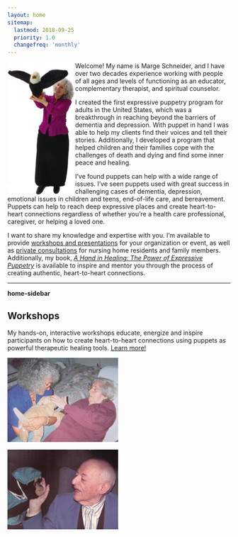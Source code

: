 ```yaml
---
layout: home 
sitemap:
  lastmod: 2018-09-25
  priority: 1.0
  changefreq: 'monthly'
---
```


<img src="/assets/ContactFormEagle-153x300.jpg" align="left" alt="Marge 
Schneider holding an eagle puppet">Welcome! My name is Marge Schneider, and I have over two decades experience
 working with people of all ages and levels of functioning as an educator, complementary therapist, and spiritual counselor.

I created the first expressive puppetry program for adults in the United States, which was a breakthrough in reaching beyond the barriers of dementia and depression. With puppet in hand I was able to help my clients find their voices and tell their stories. Additionally, I developed a program that helped children and their families cope with the challenges of death and dying and find some inner peace and healing.

I’ve found puppets can help with a wide range of issues. I’ve seen puppets used with great success in challenging cases of dementia, depression, emotional issues in children and teens, end-of-life care, and bereavement. Puppets can help to reach deep expressive places and create heart-to-heart connections regardless of whether you’re a health care professional, caregiver, or helping a loved one.

I want to share my knowledge and expertise with you. I’m available to 
provide [workshops and presentations](/workshops)
for your organization or 
event, as well as [private consultations](/consultations) for nursing 
home 
residents and family members. Additionally, my book, *[A Hand in Healing: The
 Power of Expressive Puppetry](/get-book)* is available to inspire and 
 mentor you through the process of creating authentic, heart-to-heart connections.

---

**home-sidebar**

Workshops
---------

My hands-on, interactive workshops educate, energize and inspire participants on how to create heart-to-heart connections using puppets as powerful therapeutic healing tools. [Learn more!](workshops/)

![Marge Schneider helping a client with a dog puppet](/assets/DogPuppet1.jpg)

![An elderly person interacts with a monkey puppet](/assets/MonkeyPuppet.jpg)
